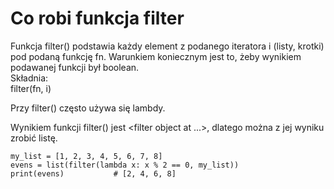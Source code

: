 # Co robi funkcja filter  
Funkcja filter() podstawia każdy element z podanego iteratora i (listy, krotki) pod podaną funkcję fn. Warunkiem koniecznym jest to, żeby wynikiem podawanej funkcji był boolean.   
Składnia:  
filter(fn, i)  
  
Przy filter() często używa się lambdy. 
  
Wynikiem funkcji filter() jest <filter object at ...>, dlatego można z jej wyniku zrobić listę. 

```
my_list = [1, 2, 3, 4, 5, 6, 7, 8]
evens = list(filter(lambda x: x % 2 == 0, my_list))
print(evens)           # [2, 4, 6, 8]
```
